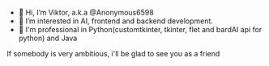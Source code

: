 - 👋 Hi, I’m Viktor, a.k.a @Anonymous6598
- 👀 I’m interested in AI, frontend and backend development.
- 🦾 I'm professional in Python(customtkinter, tkinter, flet and bardAI api for python) and Java

If somebody is very ambitious, i'll be glad to see you as a friend
